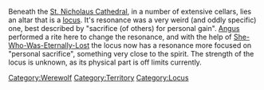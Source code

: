 Beneath the [St. Nicholaus
Cathedral](St._Nicholaus_Cathedral "wikilink"), in a number of extensive
cellars, lies an altar that is a [locus](locus "wikilink"). It's
resonance was a very weird (and oddly specific) one, best described by
"sacrifice (of others) for personal gain". [Angus](Angus "wikilink")
performed a rite here to change the resonance, and with the help of
[She-Who-Was-Eternally-Lost](She-Who-Was-Eternally-Lost "wikilink") the
locus now has a resonance more focused on "personal sacrifice",
something very close to the spirit. The strength of the locus is
unknown, as its physical part is off limits currently.

[Category:Werewolf](Category:Werewolf "wikilink")
[Category:Territory](Category:Territory "wikilink")
[Category:Locus](Category:Locus "wikilink")